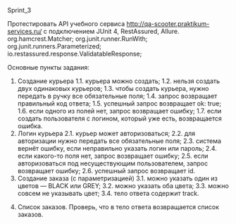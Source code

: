 Sprint_3

Протестировать API учебного сервиса http://qa-scooter.praktikum-services.ru/ с подключением JUnit 4, RestAssured, Allure.
org.hamcrest.Matcher;
org.junit.runner.RunWith;
org.junit.runners.Parameterized;
io.restassured.response.ValidatableResponse;

Основные пункты задания:
1. Создание курьера
1.1. курьера можно создать;
1.2. нельзя создать двух одинаковых курьеров;
1.3. чтобы создать курьера, нужно передать в ручку все обязательные поля;
1.4. запрос возвращает правильный код ответа;
1.5. успешный запрос возвращает ok: true;
1.6. если одного из полей нет, запрос возвращает ошибку;
1.7. если создать пользователя с логином, который уже есть, возвращается ошибка.
2. Логин курьера
2.1. курьер может авторизоваться;
2.2. для авторизации нужно передать все обязательные поля;
2.3. система вернёт ошибку, если неправильно указать логин или пароль;
2.4. если какого-то поля нет, запрос возвращает ошибку;
2.5. если авторизоваться под несуществующим пользователем, запрос возвращает ошибку;
2.6. успешный запрос возвращает id.
3. Создание заказа (с параметризацией)
3.1. можно указать один из цветов — BLACK или GREY;
3.2. можно указать оба цвета;
3.3. можно совсем не указывать цвет;
3.4. тело ответа содержит track.
4) Список заказов. Проверь, что в тело ответа возвращается список заказов.
